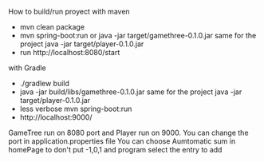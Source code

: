 How to build/run proyect
with maven 
* mvn clean package
* mvn spring-boot:run  or java -jar target/gamethree-0.1.0.jar same for the project java -jar target/player-0.1.0.jar
* run http://localhost:8080/start

with Gradle
* ./gradlew build
* java -jar build/libs/gamethree-0.1.0.jar same for the project java -jar target/player-0.1.0.jar
* less verbose mvn spring-boot:run
* http://localhost:9000/


GameTree run on 8080 port and Player run on 9000. You can change the port in application.properties file
You can choose Aumtomatic sum in homePage to don't put -1,0,1 and program select the entry to add